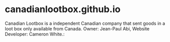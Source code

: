 # canadianlootbox.github.io
Canadian Lootbox is a independent Canadian company that sent goods in a loot box only available from Canada. Owner: Jean-Paul Abi, Website Developer: Cameron White.:
